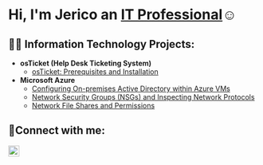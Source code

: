 <h1>Hi, I'm Jerico an <a href="https://www.linkedin.com/in/jerico-reboja-184bba163/">IT Professional</a>☺</h1>

<h2>👨‍💻 Information Technology Projects:</h2>

- <b>osTicket (Help Desk Ticketing System)</b>
  - [osTicket: Prerequisites and Installation](https://github.com/jreboja/osticket-prereqs)
- <b>Microsoft Azure</b>
  - [Configuring On-premises Active Directory within Azure VMs](https://github.com/jreboja/Configuring-On-premises-Active-Directory-within-Azure-VMs)
  - [Network Security Groups (NSGs) and Inspecting Network Protocols](https://github.com/jreboja/Network-Security-Groups-NSGs-and-Inspecting-Network-Protocols)
  - [Network File Shares and Permissions](https://github.com/jreboja/Network-File-Shares-and-Permissions)

<h2>🤳Connect with me:</h2>


[<img align="left" alt="Josh | LinkedIn" width="22px" src="https://cdn.jsdelivr.net/npm/simple-icons@v3/icons/linkedin.svg" />][linkedin]

[linkedin]: https://www.linkedin.com/in/jerico-reboja/
